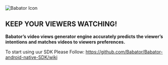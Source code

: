 <img src="http://www.babator.com/wp-content/uploads/2016/03/logo.png" alt="Babator Icon" />

## KEEP YOUR VIEWERS WATCHING!

**Babator’s video views generator engine accurately predicts the viewer’s intentions and matches videos to viewers preferences.**


To start using uur SDK Please Follow: https://github.com/Babator/Babator-android-native-SDK/wiki

